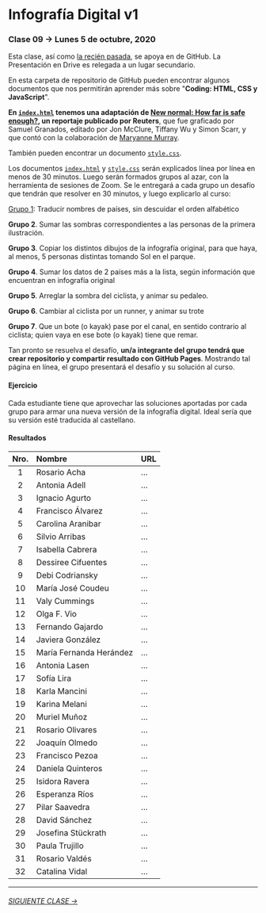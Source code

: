 # Infografía Digital v1

### Clase 09 → Lunes 5 de octubre, 2020

Esta clase, así como [la recién pasada](https://github.com/profesorfaco/dno075-2020/tree/gh-pages/clase-08), se apoya en de GitHub. La Presentación en Drive es relegada a un lugar secundario. 

En esta carpeta de repositorio de GitHub pueden encontrar algunos documentos que nos permitirán aprender más sobre "**Coding: HTML, CSS y JavaScript**". 

**En [`index.html`](https://profesorfaco.github.io/dno075-2020/clase-09/index.html) tenemos una adaptación de [New normal: How far is safe enough?](https://graphics.reuters.com/HEALTH-CORONAVIRUS/SOCIALDISTANCING/qzjvqenmyvx/), un reportaje publicado por Reuters**, que fue graficado por Samuel Granados, editado por Jon McClure, Tiffany Wu y Simon Scarr, y que contó con la colaboración de [Maryanne Murray](https://www.linkedin.com/in/maryannemurray). 

También pueden encontrar un documento [`style.css`](https://github.com/profesorfaco/dno075-2020/blob/gh-pages/clase-09/style.css).

Los documentos [`index.html`](https://github.com/profesorfaco/dno075-2020/blob/gh-pages/clase-09/index.html) y [`style.css`](https://github.com/profesorfaco/dno075-2020/blob/gh-pages/clase-09/style.css) serán explicados línea por línea en menos de 30 minutos. Luego serán formados grupos al azar, con la herramienta de sesiones de Zoom. Se le entregará a cada grupo un desafío que tendrán que resolver en 30 minutos, y luego explicarlo al curso:

[Grupo 1](https://panshios.github.io/id-clase-09-E01/): Traducir nombres de países, sin descuidar el orden alfabético

**Grupo 2**. Sumar las sombras correspondientes a las personas de la primera ilustración.

**Grupo 3**. Copiar los distintos dibujos de la infografía original, para que haya, al menos, 5 personas distintas tomando Sol en el parque.

**Grupo 4**. Sumar los datos de 2 países más a la lista, según información que encuentran en infografía original

**Grupo 5**. Arreglar la sombra del ciclista, y animar su pedaleo. 

**Grupo 6**. Cambiar al ciclista por un runner, y animar su trote

**Grupo 7**. Que un bote (o kayak) pase por el canal, en sentido contrario al ciclista; quien vaya en ese bote (o kayak) tiene que remar.

Tan pronto se resuelva el desafío, **un/a integrante del grupo tendrá que crear repositorio y compartir resultado con GitHub Pages**. Mostrando tal página en línea, el grupo presentará el desafío y su solución al curso.

#### Ejercicio

Cada estudiante tiene que aprovechar las soluciones aportadas por cada grupo para armar una nueva versión de la infografía digital. Ideal sería que su versión esté traducida al castellano.


#### Resultados

| Nro.  | Nombre | URL |
|:-----:|:-------|:--------|
| 1 | Rosario Acha | … |
| 2 | Antonia Adell | … |
| 3 | Ignacio Agurto | … | 
| 4 | Francisco Álvarez | … |
| 5 | Carolina Aranibar | … | 
| 6 | Silvio Arribas | … |
| 7 | Isabella Cabrera | … |
| 8 | Dessiree Cifuentes | … |
| 9 | Debi Codriansky | … | 
| 10 | María José Coudeu | … |
| 11 | Valy Cummings | … |
| 12 | Olga F. Vio | … |
| 13 | Fernando Gajardo | … |
| 14 | Javiera González | … |
| 15 | María Fernanda Herández | … |
| 16 | Antonia Lasen | … |
| 17 | Sofía Lira | … |
| 18 | Karla Mancini | … |
| 19 | Karina Melani | … |
| 20 | Muriel Muñoz | … |
| 21 | Rosario Olivares | … |
| 22 | Joaquín Olmedo | … |
| 23 | Francisco Pezoa | … | 
| 24 | Daniela Quinteros | … |
| 25 | Isidora Ravera | … | 
| 26 | Esperanza Ríos | … | 
| 27 | Pilar Saavedra | … |
| 28 | David Sánchez | … |
| 29 | Josefina Stückrath | … |
| 30 | Paula Trujillo | … |
| 31 | Rosario Valdés | … |
| 32 | Catalina Vidal | … |

- - - - - - - -

###### [SIGUIENTE CLASE →](https://github.com/profesorfaco/dno075-2020/tree/gh-pages/clase-11)
